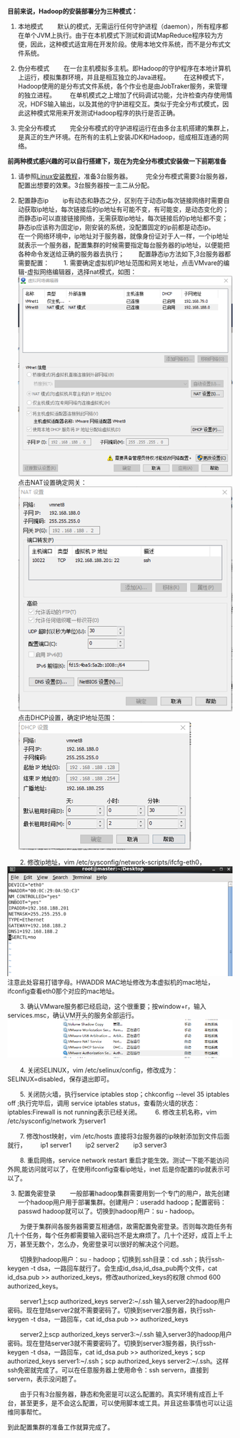 **目前来说，Hadoop的安装部署分为三种模式：**

1. 本地模式
&emsp;&emsp;默认的模式，无需运行任何守护进程（daemon），所有程序都在单个JVM上执行。由于在本机模式下测试和调试MapReduce程序较为方便，因此，这种模式适宜用在开发阶段。使用本地文件系统，而不是分布式文件系统。

2. 伪分布模式
&emsp;&emsp;在一台主机模拟多主机。即Hadoop的守护程序在本地计算机上运行，模拟集群环境，并且是相互独立的Java进程。
&emsp;&emsp;在这种模式下，Hadoop使用的是分布式文件系统，各个作业也是由JobTraker服务，来管理的独立进程。
&emsp;&emsp;在单机模式之上增加了代码调试功能，允许检查内存使用情况，HDFS输入输出，以及其他的守护进程交互。类似于完全分布式模式，因此这种模式常用来开发测试Hadoop程序的执行是否正确。

3. 完全分布模式
&emsp;&emsp;完全分布模式的守护进程运行在由多台主机搭建的集群上，是真正的生产环境。在所有的主机上安装JDK和Hadoop，组成相互连通的网络。

**前两种模式感兴趣的可以自行搭建下，现在为完全分布模式安装做一下前期准备**
1. 请参照[Linux安装教程](/Linux/安装教程.md)，准备3台服务器。
&emsp;&emsp;完全分布模式需要3台服务器，配置出想要的效果。3台服务器按一主二从分配。

2. 配置静态ip
&emsp;&emsp;ip有动态和静态之分，区别在于动态ip每次链接网络时需要自动获取ip地址，每次链接后的ip地址有可能不变，有可能变，是动态变化的；而静态ip可以直接链接网络，无需获取ip地址，每次链接后的ip地址都不变；静态ip应该称为固定ip，刚安装的系统，没配置固定的ip前都是动态ip。
&emsp;&emsp;在一个网络环境中，ip地址对于服务器，就像身份证对于人一样，一个ip地址就表示一个服务器，配置集群的时候需要指定每台服务器的ip地址，以便能把各种命令发送给正确的服务器去执行；
&emsp;&emsp;配置静态ip方法如下,3台服务器都需要配置：
&emsp;&emsp;1. 需要确定虚拟机IP地址范围和网关地址，点击VMvare的编辑-虚拟网络编辑器，选择nat模式，如图：![](resources/jt1.png)点击NAT设置确定网关：![](resources/jt2.png)点击DHCP设置，确定IP地址范围：![](resources/jt3.png)

&emsp;&emsp;2. 修改ip地址，vim /etc/sysconfig/network-scripts/ifcfg-eth0，![](resources/jt4.png)注意此处容易打错字母。HWADDR MAC地址修改为本虚拟机的mac地址，ifconfig查看eth0那个对应的mac地址。

&emsp;&emsp;3. 确认VMware服务都已经启动，这个很重要；按window+r，输入services.msc，确认VM开头的服务全部运行。![](resources/jt5.png)

&emsp;&emsp;4. 关闭SELINUX，vim /etc/selinux/config，修改成为：SELINUX=disabled，保存退出即可。

&emsp;&emsp;5. 关闭防火墙，执行service iptables stop；chkconfig --level 35 iptables off ;执行完毕后，调用 service iptables status，查看防火墙的状态：iptables:Firewall is not running表示已经关闭。
&emsp;&emsp;6. 修改主机名称，vim /etc/sysconfig/network 为server1

&emsp;&emsp;7. 修改host映射，vim /etc/hosts 直接将3台服务器的ip映射添加到文件后面就行，
&emsp;&emsp;ip1 server1
&emsp;&emsp;ip2 server2
&emsp;&emsp;ip3 server3

&emsp;&emsp;8. 重启网络，service network restart 重启才能生效。测试一下能不能访问外网,能访问就可以了，在使用ifconfig查看ip地址，inet 后是你配置的ip就表示可以了。

3. 配置免密登录
&emsp;&emsp;一般部署hadoop集群需要用到一个专门的用户，故先创建一个hadoop用户用于部署集群。创建用户：useradd hadoop；配置密码：passwd hadoop就可以了。切换到hadoop用户：su - hadoop。

&emsp;&emsp;为便于集群间各服务器需要互相通信，故需配置免密登录。否则每次跑任务有几十个任务，每个任务都需要输入密码岂不是太麻烦了。几十个还好，成百上千上万，甚至无数个，怎么办，免密登录可以很好的解决这个问题。

&emsp;&emsp;切换到hadoop用户：su - hadoop；切换到.ssh目录：cd .ssh；执行ssh-keygen -t dsa，一路回车就行了。会生成id_dsa,id_dsa_pub两个文件，cat id_dsa.pub >> authorized_keys，修改authorized_keys的权限 chmod 600 authorized_keys。

&emsp;&emsp;server1上scp authorized_keys server2:~/.ssh 输入server2的hadoop用户密码。现在登陆server2就不需要密码了。切换到server2服务器，执行ssh-keygen -t dsa，一路回车，cat id_dsa.pub >> authorized_keys

&emsp;&emsp;server2上scp authorized_keys server3:~/.ssh 输入server3的hadoop用户密码。现在登陆server3就不需要密码了。切换到server3服务器，执行ssh-keygen -t dsa，一路回车，cat id_dsa.pub >> authorized_keys；scp authorized_keys server1:~/.ssh；scp authorized_keys server2:~/.ssh。这样ssh免密就完成了。可以在任意服务器上使用命令：ssh servern，直接到servern，表示没问题了。

&emsp;&emsp;由于只有3台服务器，静态和免密是可以这么配置的。真实环境有成百上千台，甚至更多，是不会这么配置，可以使用脚本或工具。并且这些事情也可以让运维同事帮忙。

到此配置集群的准备工作就算完成了。